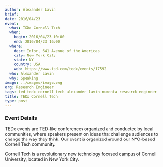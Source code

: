 ```yaml
---
author: Alexander Lavin
brief:
date: 2016/04/23
event:
  what: TEDx Cornell Tech
  when:
    begin: 2016/04/23 10:00
    end: 2016/04/23 16:00
  where:
    desc: Infor, 641 Avenue of the Americas
    city: New York City
    state: NY
    country: USA
    web: https://www.ted.com/tedx/events/17592
  who: Alexander Lavin
  why: Speaking
image: ../images/image.png
org: Research Engineer
tags: ted tedx cornell tech alexander lavin numenta research engineer
title: TEDx Cornell Tech
type: post
---
```


### Event Details

TEDx events are TED-like conferences organized and conducted by local
communities, where speakers present on ideas that challenge audiences to change
the way they think. Our event is organized around our NYC-based Cornell Tech
community.

Cornell Tech is a revolutionary new technology focused campus of Cornell
University, located in New York City.
